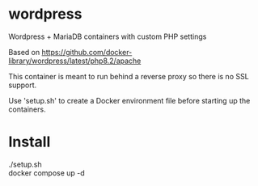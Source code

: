 # wordpress
Wordpress + MariaDB containers with custom PHP settings

Based on https://github.com/docker-library/wordpress/latest/php8.2/apache

This container is meant to run behind a reverse proxy so there is no SSL support.  

Use 'setup.sh' to create a Docker environment file before starting up the containers.  

# Install  
./setup.sh  
docker compose up -d
